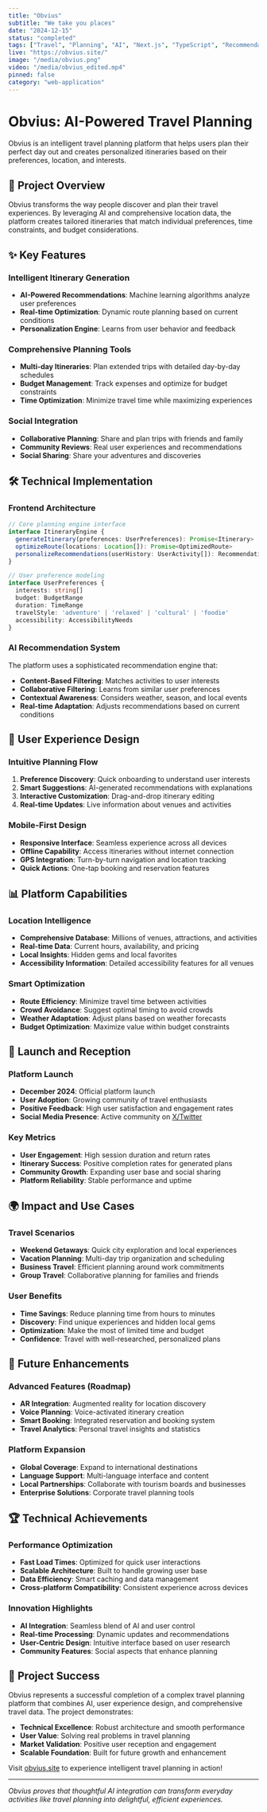 ```yaml
---
title: "Obvius"
subtitle: "We take you places"
date: "2024-12-15"
status: "completed"
tags: ["Travel", "Planning", "AI", "Next.js", "TypeScript", "Recommendation System"]
live: "https://obvius.site/"
image: "/media/obvius.png"
video: "/media/obvius_edited.mp4"
pinned: false
category: "web-application"
---
```


# Obvius: AI-Powered Travel Planning

Obvius is an intelligent travel planning platform that helps users plan their perfect day out and creates personalized itineraries based on their preferences, location, and interests.

## 🌟 Project Overview

Obvius transforms the way people discover and plan their travel experiences. By leveraging AI and comprehensive location data, the platform creates tailored itineraries that match individual preferences, time constraints, and budget considerations.

## ✨ Key Features

### Intelligent Itinerary Generation
- **AI-Powered Recommendations**: Machine learning algorithms analyze user preferences
- **Real-time Optimization**: Dynamic route planning based on current conditions
- **Personalization Engine**: Learns from user behavior and feedback

### Comprehensive Planning Tools
- **Multi-day Itineraries**: Plan extended trips with detailed day-by-day schedules
- **Budget Management**: Track expenses and optimize for budget constraints
- **Time Optimization**: Minimize travel time while maximizing experiences

### Social Integration
- **Collaborative Planning**: Share and plan trips with friends and family
- **Community Reviews**: Real user experiences and recommendations
- **Social Sharing**: Share your adventures and discoveries

## 🛠 Technical Implementation

### Frontend Architecture
```typescript
// Core planning engine interface
interface ItineraryEngine {
  generateItinerary(preferences: UserPreferences): Promise<Itinerary>
  optimizeRoute(locations: Location[]): Promise<OptimizedRoute>
  personalizeRecommendations(userHistory: UserActivity[]): Recommendation[]
}

// User preference modeling
interface UserPreferences {
  interests: string[]
  budget: BudgetRange
  duration: TimeRange
  travelStyle: 'adventure' | 'relaxed' | 'cultural' | 'foodie'
  accessibility: AccessibilityNeeds
}
```

### AI Recommendation System
The platform uses a sophisticated recommendation engine that:
- **Content-Based Filtering**: Matches activities to user interests
- **Collaborative Filtering**: Learns from similar user preferences  
- **Contextual Awareness**: Considers weather, season, and local events
- **Real-time Adaptation**: Adjusts recommendations based on current conditions

## 🎯 User Experience Design

### Intuitive Planning Flow
1. **Preference Discovery**: Quick onboarding to understand user interests
2. **Smart Suggestions**: AI-generated recommendations with explanations
3. **Interactive Customization**: Drag-and-drop itinerary editing
4. **Real-time Updates**: Live information about venues and activities

### Mobile-First Design
- **Responsive Interface**: Seamless experience across all devices
- **Offline Capability**: Access itineraries without internet connection
- **GPS Integration**: Turn-by-turn navigation and location tracking
- **Quick Actions**: One-tap booking and reservation features

## 📊 Platform Capabilities

### Location Intelligence
- **Comprehensive Database**: Millions of venues, attractions, and activities
- **Real-time Data**: Current hours, availability, and pricing
- **Local Insights**: Hidden gems and local favorites
- **Accessibility Information**: Detailed accessibility features for all venues

### Smart Optimization
- **Route Efficiency**: Minimize travel time between activities
- **Crowd Avoidance**: Suggest optimal timing to avoid crowds
- **Weather Adaptation**: Adjust plans based on weather forecasts
- **Budget Optimization**: Maximize value within budget constraints

## 🚀 Launch and Reception

### Platform Launch
- **December 2024**: Official platform launch
- **User Adoption**: Growing community of travel enthusiasts
- **Positive Feedback**: High user satisfaction and engagement rates
- **Social Media Presence**: Active community on [X/Twitter](https://x.com/obvius_site)

### Key Metrics
- **User Engagement**: High session duration and return rates
- **Itinerary Success**: Positive completion rates for generated plans
- **Community Growth**: Expanding user base and social sharing
- **Platform Reliability**: Stable performance and uptime

## 🌍 Impact and Use Cases

### Travel Scenarios
- **Weekend Getaways**: Quick city exploration and local experiences
- **Vacation Planning**: Multi-day trip organization and scheduling
- **Business Travel**: Efficient planning around work commitments
- **Group Travel**: Collaborative planning for families and friends

### User Benefits
- **Time Savings**: Reduce planning time from hours to minutes
- **Discovery**: Find unique experiences and hidden local gems
- **Optimization**: Make the most of limited time and budget
- **Confidence**: Travel with well-researched, personalized plans

## 🔮 Future Enhancements

### Advanced Features (Roadmap)
- **AR Integration**: Augmented reality for location discovery
- **Voice Planning**: Voice-activated itinerary creation
- **Smart Booking**: Integrated reservation and booking system
- **Travel Analytics**: Personal travel insights and statistics

### Platform Expansion
- **Global Coverage**: Expand to international destinations
- **Language Support**: Multi-language interface and content
- **Local Partnerships**: Collaborate with tourism boards and businesses
- **Enterprise Solutions**: Corporate travel planning tools

## 🏆 Technical Achievements

### Performance Optimization
- **Fast Load Times**: Optimized for quick user interactions
- **Scalable Architecture**: Built to handle growing user base
- **Data Efficiency**: Smart caching and data management
- **Cross-platform Compatibility**: Consistent experience across devices

### Innovation Highlights
- **AI Integration**: Seamless blend of AI and user control
- **Real-time Processing**: Dynamic updates and recommendations
- **User-Centric Design**: Intuitive interface based on user research
- **Community Features**: Social aspects that enhance planning

## 🎉 Project Success

Obvius represents a successful completion of a complex travel planning platform that combines AI, user experience design, and comprehensive travel data. The project demonstrates:

- **Technical Excellence**: Robust architecture and smooth performance
- **User Value**: Solving real problems in travel planning
- **Market Validation**: Positive user reception and engagement
- **Scalable Foundation**: Built for future growth and enhancement

Visit [obvius.site](https://obvius.site/) to experience intelligent travel planning in action!

---

*Obvius proves that thoughtful AI integration can transform everyday activities like travel planning into delightful, efficient experiences.*